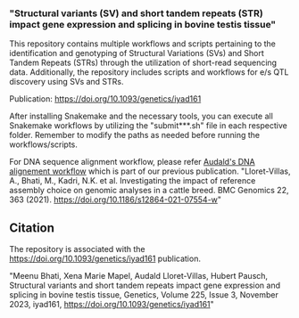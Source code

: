 
###  "Structural variants (SV) and short tandem repeats (STR) impact gene expression and splicing in bovine testis tissue"

This repository contains multiple workflows and scripts pertaining to the identification and genotyping of Structural Variations (SVs) and Short Tandem Repeats (STRs) through the utilization of short-read sequencing data. Additionally, the repository includes scripts and workflows for e/s QTL discovery using SVs and STRs.

Publication: https://doi.org/10.1093/genetics/iyad161

After installing Snakemake and the necessary tools, you can execute all Snakemake workflows by utilizing the "submit***.sh" file in each respective folder. Remember to modify the paths as needed before running the workflows/scripts.

For DNA sequence alignment workflow, please refer 
[Audald's DNA alignement workflow](https://github.com/AnimalGenomicsETH/Reference_assembly_choice/tree/master/Alignment) which is part of our previous publication. "Lloret-Villas, A., Bhati, M., Kadri, N.K. et al. Investigating the impact of reference assembly choice on genomic analyses in a cattle breed. BMC Genomics 22, 363 (2021). https://doi.org/10.1186/s12864-021-07554-w"

## Citation
The repository is associated with the https://doi.org/10.1093/genetics/iyad161 publication. 

"Meenu Bhati, Xena Marie Mapel, Audald Lloret-Villas, Hubert Pausch, Structural variants and short tandem repeats impact gene expression and splicing in bovine testis tissue, Genetics, Volume 225, Issue 3, November 2023, iyad161, https://doi.org/10.1093/genetics/iyad161"
 
